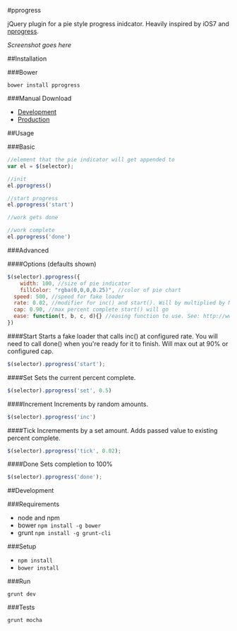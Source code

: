 #pprogress

jQuery plugin for a pie style progress inidcator.  Heavily inspired by iOS7 and [nprogress](http://ricostacruz.com/nprogress/).

*Screenshot goes here*

##Installation

###Bower

`bower install pprogress`

###Manual Download

- [Development]()
- [Production]()

##Usage

###Basic

```javascript
//element that the pie indicator will get appended to
var el = $(selector);

//init
el.pprogress()

//start progress
el.pprogress('start')

//work gets done

//work complete
el.pprogress('done')
```

###Advanced

####Options (defaults shown)

```javascript
$(selector).pprogress({
	width: 100, //size of pie indicator
	fillColor: "rgba(0,0,0,0.25)", //color of pie chart
  speed: 500, //speed for fake loader
  rate: 0.02, //modifier for inc() and start(). Will by multiplied by Math.random()
  cap: 0.90, //max percent complete start() will go
  ease: function(t, b, c, d){} //easing function to use. See: http://www.gizma.com/easing/ for available functions
})
```

####Start
Starts a fake loader that calls inc() at configured rate. You will need to call done() when you're ready for it to finish. Will max out at 90% or configured cap.

```javascript
$(selector).pprogress('start');
```

####Set
Sets the current percent complete.

```javascript
$(selector).pprogress('set', 0.5)
```

####Increment
Increments by random amounts. 

```javascript
$(selector).pprogress('inc')
```

####Tick
Incremements by a set amount. Adds passed value to existing percent complete.

```javascript
$(selector).pprogress('tick', 0.02);
````

####Done
Sets completion to 100%

```javascript
$(selector).pprogress('done');
```

##Development

###Requirements

- node and npm
- bower `npm install -g bower`
- grunt `npm install -g grunt-cli`

###Setup

- `npm install`
- `bower install`

###Run

`grunt dev`

###Tests

`grunt mocha`
